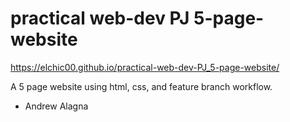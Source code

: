 # practical web-dev PJ 5-page-website
https://elchic00.github.io/practical-web-dev-PJ_5-page-website/

A 5 page website using html, css, and feature branch workflow.  

- Andrew Alagna
